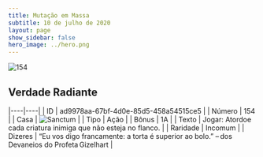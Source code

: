 ```yaml
---
title: Mutação em Massa
subtitle: 10 de julho de 2020
layout: page
show_sidebar: false
hero_image: ../hero.png
---
```


![154](https://cdn.keyforgegame.com/media/card_front/pt/479_154_J975CJ57VPP9_pt.png)

## Verdade Radiante

|----|----|
| ID | ad9978aa-67bf-4d0e-85d5-458a54515ce5 |
| Número | 154 |
| Casa | ![Sanctum](https://archonarcana.com/images/thumb/c/c7/Sanctum.png/22px-Sanctum.png "Santuário") |
| Tipo | Ação |
| Bônus | 1A |
| Texto | Jogar: Atordoe cada criatura inimiga que não esteja no flanco. |
| Raridade | Incomum |
| Dizeres | “Eu vos digo francamente: a torta é superior ao bolo.”   – dos Devaneios do Profeta Gizelhart |
